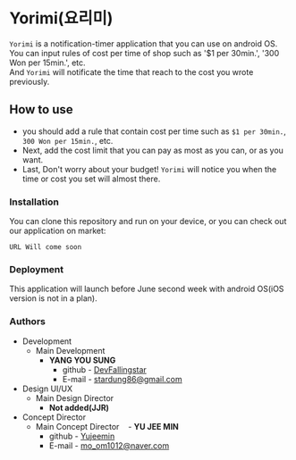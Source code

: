# Yorimi(요리미)

`Yorimi` is a notification-timer application that you can use on android OS.  
You can input rules of cost per time of shop such as '$1 per 30min.', '300 Won per 15min.', etc.  
And `Yorimi` will notificate the time that reach to the cost you wrote previously.  

## How to use

- you should add a rule that contain cost per time such as `$1 per 30min.`, `300 Won per 15min.`, etc.  
- Next, add the cost limit that you can pay as most as you can, or as you want.
- Last, Don't worry about your budget! `Yorimi` will notice you when the time or cost you set will almost there.

### Installation

You can clone this repository and run on your device, or you can check out our application on market:

```
URL Will come soon
```

### Deployment

This application will launch before June second week with android OS(iOS version is not in a plan).

### Authors

- Development
  - Main Development
    - **YANG YOU SUNG** 
      - github - [DevFallingstar](https://github.com/devfallingstar)
      - E-mail - stardung86@gmail.com
- Design UI/UX
  - Main Design Director
    - **Not added(JJR)**
- Concept Director
  - Main Concept Director
    - **YU JEE MIN**
      - github - [Yujeemin](https://github.com/Yujeemin)
      - E-mail - mo_om1012@naver.com
